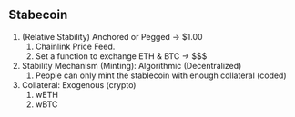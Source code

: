 ## Stabecoin
1. (Relative Stability) Anchored or Pegged -> $1.00
    1. Chainlink Price Feed.
    2. Set a function to exchange ETH & BTC -> $$$
2. Stability Mechanism (Minting): Algorithmic (Decentralized)
    1. People can only mint the stablecoin with enough collateral (coded)
3. Collateral: Exogenous (crypto)
    1. wETH
    2. wBTC